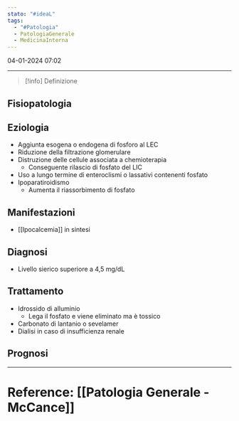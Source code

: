 ```yaml
---
stato: "#ideaL"
tags:
  - "#Patologia"
  - PatologiaGenerale
  - MedicinaInterna
---
```

04-01-2024 07:02

--- 

>[!info] Definizione
>

## Fisiopatologia
## Eziologia
- Aggiunta esogena o endogena di fosforo al LEC
- Riduzione della filtrazione glomerulare
- Distruzione delle cellule associata a chemioterapia
	- Conseguente rilascio di fosfato del LIC
- Uso a lungo termine di enteroclismi o lassativi contenenti fosfato
- Ipoparatiroidismo
	- Aumenta il riassorbimento di fosfato

## Manifestazioni
- [[Ipocalcemia]] in sintesi

## Diagnosi
- Livello sierico superiore a 4,5 mg/dL

## Trattamento
- Idrossido di alluminio
	- Lega il fosfato e viene eliminato ma è tossico
- Carbonato di lantanio o sevelamer
- Dialisi in caso di insufficienza renale

## Prognosi




--- 
# Reference: [[Patologia Generale - McCance]]